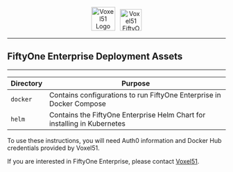<!-- markdownlint-disable no-inline-html line-length -->
<!-- markdownlint-disable-next-line first-line-heading -->
<div align="center">
<p align="center">

<img alt="Voxel51 Logo" src="https://user-images.githubusercontent.com/25985824/106288517-2422e000-6216-11eb-871d-26ad2e7b1e59.png" height="55px"> &nbsp;
<img alt="Voxel51 FiftyOne" src="https://user-images.githubusercontent.com/25985824/106288518-24bb7680-6216-11eb-8f10-60052c519586.png" height="50px">

</p>
</div>
<!-- markdownlint-enable no-inline-html line-length -->

---

## FiftyOne Enterprise Deployment Assets

---

| Directory | Purpose                                                                   |
|-----------|---------------------------------------------------------------------------|
| `docker`  | Contains configurations to run FiftyOne Enterprise in Docker Compose      |
| `helm`    | Contains the FiftyOne Enterprise Helm Chart for installing in Kubernetes  |

To use these instructions, you will need Auth0 information and
Docker Hub credentials provided by Voxel51.

If you are interested in FiftyOne Enterprise, please contact
[Voxel51](https://voxel51.com/book-a-demo).
